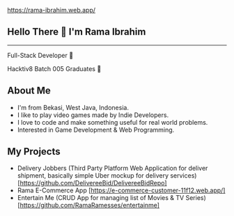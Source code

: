 

https://rama-ibrahim.web.app/

## Hello There 👋 I'm Rama Ibrahim
<hr>
Full-Stack Developer 🤖

Hacktiv8 Batch 005 Graduates :bookmark_tabs:

## About Me

- I'm from Bekasi, West Java, Indonesia.
- I like to play video games made by Indie Developers. 
- I love to code and make something useful for real world problems.
- Interested in Game Development & Web Programming.

## My Projects
- Delivery Jobbers (Third Party Platform Web Application for deliver shipment, basically simple Uber mockup for delivery services) [https://github.com/DelivereeBid/DelivereeBidRepo]
- Rama E-Commerce App [https://e-commerce-customer-11f12.web.app/]
- Entertain Me (CRUD App for managing list of Movies & TV Series) [https://github.com/RamaRamesses/entertainme]

<!--
**RamaRamesses/RamaRamesses** is a ✨ _special_ ✨ repository because its `README.md` (this file) appears on your GitHub profile.

Here are some ideas to get you started:

- 🔭 I’m currently working on ...
- 🌱 I’m currently learning ...
- 👯 I’m looking to collaborate on ...
- 🤔 I’m looking for help with ...
- 💬 Ask me about ...
- 📫 How to reach me: ...
- 😄 Pronouns: ...
- ⚡ Fun fact: ... -->
